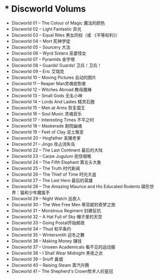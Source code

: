 # * Discworld Volums

* Discworld 01 – The Colour of Magic 魔法的颜色
* Discworld 02 – Light Fantastic 异光
* Discworld 03 – Equal Rites 男女同权（或 《平等权利》）
* Discworld 04 – Mort 死神学徒
* Discworld 05 – Sourcery 大法
* Discworld 06 – Wyrd Sisters 巫婆怪女
* Discworld 07 – Pyramids 金字塔
* Discworld 08 – Guards! Guards! 卫兵！卫兵！
* Discworld 09 – Eric 艾瑞克
* Discworld 10 – Moving Pictures 会动的图片
* Discworld 11 – Reaper Man灵魂收割者
* Discworld 12 – Witches Abroad 教母魔棒
* Discworld 13 – Small Gods 无名小神
* Discworld 14 – Lords And Ladies 精灵石圈
* Discworld 15 – Men at Arms 恢复国王
* Discworld 16 – Soul Music 灵魂音乐
* Discworld 17 – Interesting Times 不平之时
* Discworld 18 – Maskerade 剧院幽魂
* Discworld 19 – Feet of Clay 泥土叛变
* Discworld 20 – Hogfather 圣猪老爹
* Discworld 21 – Jingo 攻占消失岛
* Discworld 22 – The Last Continent 最后的大陆
* Discworld 23 – Carpe Jugulum 扼住咽喉
* Discworld 24 – The Fifth Elephant 第五头大象
* Discworld 25 – The Truth 时代新闻
* Discworld 26 – The Thief of Time 时光大盗
* Discworld 27 – The Last Hero 最后的英雄
* Discworld 28 – The Amazing Maurice and His Educated Rodents 碟形世界：猫和少年魔笛手
* Discworld 29 – Night Watch 巡夜人
* Discworld 30 – The Wee Free Men 蒂芬妮的奇梦之旅
* Discworld 31 – Monstrous Regiment 封建反抗
* Discworld 32 – A Hat Full of Sky 帽子里的天空
* Discworld 33 – Going Postal开始邮政
* Discworld 34 – Thud 和平条约
* Discworld 35 – Wintersmith 迎冬之舞
* Discworld 36 – Making Money 赚钱
* Discworld 37 – Unseen Academicals 看不见的运动服
* Discworld 38 – I Shall Wear Midnight 黑夜之衣
* Discworld 39 – Snuff 鼻烟
* Discworld 40 – Raising Steam 蒸汽升腾
* Discworld 41 – The Shepherd's Crown牧羊人的皇冠
